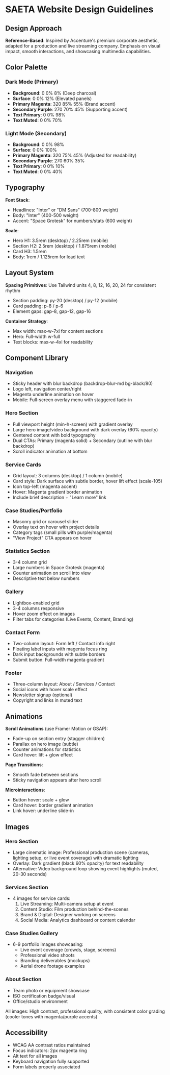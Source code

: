 # SAETA Website Design Guidelines

## Design Approach
**Reference-Based**: Inspired by Accenture's premium corporate aesthetic, adapted for a production and live streaming company. Emphasis on visual impact, smooth interactions, and showcasing multimedia capabilities.

## Color Palette

### Dark Mode (Primary)
- **Background**: 0 0% 8% (Deep charcoal)
- **Surface**: 0 0% 12% (Elevated panels)
- **Primary Magenta**: 320 85% 55% (Brand accent)
- **Secondary Purple**: 270 70% 45% (Supporting accent)
- **Text Primary**: 0 0% 98%
- **Text Muted**: 0 0% 70%

### Light Mode (Secondary)
- **Background**: 0 0% 98%
- **Surface**: 0 0% 100%
- **Primary Magenta**: 320 75% 45% (Adjusted for readability)
- **Secondary Purple**: 270 60% 35%
- **Text Primary**: 0 0% 10%
- **Text Muted**: 0 0% 40%

## Typography

**Font Stack**: 
- Headlines: "Inter" or "DM Sans" (700-800 weight)
- Body: "Inter" (400-500 weight)
- Accent: "Space Grotesk" for numbers/stats (600 weight)

**Scale**:
- Hero H1: 3.5rem (desktop) / 2.25rem (mobile)
- Section H2: 2.5rem (desktop) / 1.875rem (mobile)
- Card H3: 1.5rem
- Body: 1rem / 1.125rem for lead text

## Layout System

**Spacing Primitives**: Use Tailwind units 4, 8, 12, 16, 20, 24 for consistent rhythm
- Section padding: py-20 (desktop) / py-12 (mobile)
- Card padding: p-8 / p-6
- Element gaps: gap-8, gap-12, gap-16

**Container Strategy**:
- Max width: max-w-7xl for content sections
- Hero: Full-width w-full
- Text blocks: max-w-4xl for readability

## Component Library

### Navigation
- Sticky header with blur backdrop (backdrop-blur-md bg-black/80)
- Logo left, navigation center/right
- Magenta underline animation on hover
- Mobile: Full-screen overlay menu with staggered fade-in

### Hero Section
- Full viewport height (min-h-screen) with gradient overlay
- Large hero image/video background with dark overlay (60% opacity)
- Centered content with bold typography
- Dual CTAs: Primary (magenta solid) + Secondary (outline with blur backdrop)
- Scroll indicator animation at bottom

### Service Cards
- Grid layout: 3 columns (desktop) / 1 column (mobile)
- Card style: Dark surface with subtle border, hover lift effect (scale-105)
- Icon top-left (magenta accent)
- Hover: Magenta gradient border animation
- Include brief description + "Learn more" link

### Case Studies/Portfolio
- Masonry grid or carousel slider
- Overlay text on hover with project details
- Category tags (small pills with purple/magenta)
- "View Project" CTA appears on hover

### Statistics Section
- 3-4 column grid
- Large numbers in Space Grotesk (magenta)
- Counter animation on scroll into view
- Descriptive text below numbers

### Gallery
- Lightbox-enabled grid
- 3-4 columns responsive
- Hover zoom effect on images
- Filter tabs for categories (Live Events, Content, Branding)

### Contact Form
- Two-column layout: Form left / Contact info right
- Floating label inputs with magenta focus ring
- Dark input backgrounds with subtle borders
- Submit button: Full-width magenta gradient

### Footer
- Three-column layout: About / Services / Contact
- Social icons with hover scale effect
- Newsletter signup (optional)
- Copyright and links in muted text

## Animations

**Scroll Animations** (use Framer Motion or GSAP):
- Fade-up on section entry (stagger children)
- Parallax on hero image (subtle)
- Counter animations for statistics
- Card hover: lift + glow effect

**Page Transitions**:
- Smooth fade between sections
- Sticky navigation appears after hero scroll

**Microinteractions**:
- Button hover: scale + glow
- Card hover: border gradient animation
- Link hover: underline slide-in

## Images

### Hero Section
- Large cinematic image: Professional production scene (cameras, lighting setup, or live event coverage) with dramatic lighting
- Overlay: Dark gradient (black 60% opacity) for text readability
- Alternative: Video background loop showing event highlights (muted, 20-30 seconds)

### Services Section
- 4 images for service cards:
  1. Live Streaming: Multi-camera setup at event
  2. Content Studio: Film production behind-the-scenes
  3. Brand & Digital: Designer working on screens
  4. Social Media: Analytics dashboard or content calendar

### Case Studies Gallery
- 6-9 portfolio images showcasing:
  - Live event coverage (crowds, stage, screens)
  - Professional video shoots
  - Branding deliverables (mockups)
  - Aerial drone footage examples

### About Section
- Team photo or equipment showcase
- ISO certification badge/visual
- Office/studio environment

All images: High contrast, professional quality, with consistent color grading (cooler tones with magenta/purple accents)

## Accessibility
- WCAG AA contrast ratios maintained
- Focus indicators: 2px magenta ring
- Alt text for all images
- Keyboard navigation fully supported
- Form labels properly associated
